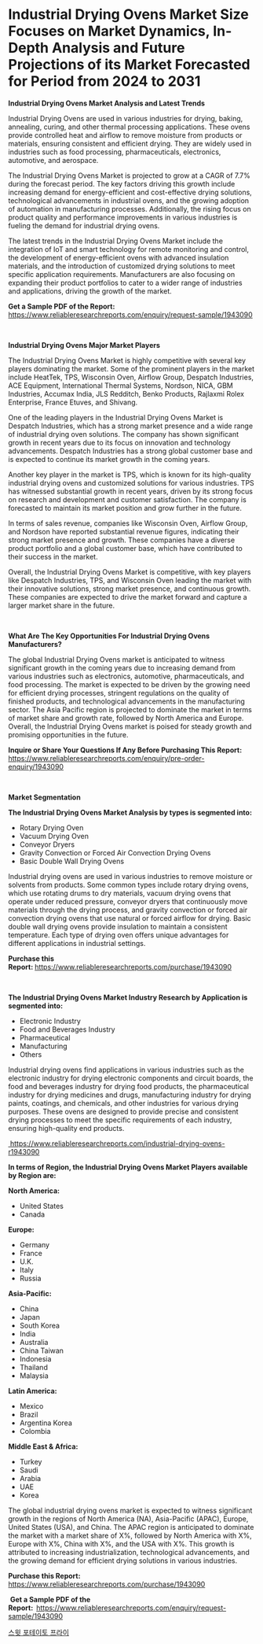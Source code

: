<p><h1>Industrial Drying Ovens Market Size Focuses on Market Dynamics, In-Depth Analysis and Future Projections of its Market Forecasted for Period from 2024 to 2031</h1></p><p><strong>Industrial Drying Ovens Market Analysis and Latest Trends</strong></p>
<p><p>Industrial Drying Ovens are used in various industries for drying, baking, annealing, curing, and other thermal processing applications. These ovens provide controlled heat and airflow to remove moisture from products or materials, ensuring consistent and efficient drying. They are widely used in industries such as food processing, pharmaceuticals, electronics, automotive, and aerospace.</p><p>The Industrial Drying Ovens Market is projected to grow at a CAGR of 7.7% during the forecast period. The key factors driving this growth include increasing demand for energy-efficient and cost-effective drying solutions, technological advancements in industrial ovens, and the growing adoption of automation in manufacturing processes. Additionally, the rising focus on product quality and performance improvements in various industries is fueling the demand for industrial drying ovens.</p><p>The latest trends in the Industrial Drying Ovens Market include the integration of IoT and smart technology for remote monitoring and control, the development of energy-efficient ovens with advanced insulation materials, and the introduction of customized drying solutions to meet specific application requirements. Manufacturers are also focusing on expanding their product portfolios to cater to a wider range of industries and applications, driving the growth of the market.</p></p>
<p><strong>Get a Sample PDF of the Report:&nbsp;</strong> <a href="https://www.reliableresearchreports.com/enquiry/request-sample/1943090">https://www.reliableresearchreports.com/enquiry/request-sample/1943090</a></p>
<p>&nbsp;</p>
<p><strong>Industrial Drying Ovens Major Market Players</strong></p>
<p><p>The Industrial Drying Ovens Market is highly competitive with several key players dominating the market. Some of the prominent players in the market include HeatTek, TPS, Wisconsin Oven, Airflow Group, Despatch Industries, ACE Equipment, International Thermal Systems, Nordson, NICA, GBM Industries, Accumax India, JLS Redditch, Benko Products, Rajlaxmi Rolex Enterprise, France Etuves, and Shivang.</p><p>One of the leading players in the Industrial Drying Ovens Market is Despatch Industries, which has a strong market presence and a wide range of industrial drying oven solutions. The company has shown significant growth in recent years due to its focus on innovation and technology advancements. Despatch Industries has a strong global customer base and is expected to continue its market growth in the coming years.</p><p>Another key player in the market is TPS, which is known for its high-quality industrial drying ovens and customized solutions for various industries. TPS has witnessed substantial growth in recent years, driven by its strong focus on research and development and customer satisfaction. The company is forecasted to maintain its market position and grow further in the future.</p><p>In terms of sales revenue, companies like Wisconsin Oven, Airflow Group, and Nordson have reported substantial revenue figures, indicating their strong market presence and growth. These companies have a diverse product portfolio and a global customer base, which have contributed to their success in the market.</p><p>Overall, the Industrial Drying Ovens Market is competitive, with key players like Despatch Industries, TPS, and Wisconsin Oven leading the market with their innovative solutions, strong market presence, and continuous growth. These companies are expected to drive the market forward and capture a larger market share in the future.</p></p>
<p>&nbsp;</p>
<p><strong>What Are The Key Opportunities For Industrial Drying Ovens Manufacturers?</strong></p>
<p><p>The global Industrial Drying Ovens market is anticipated to witness significant growth in the coming years due to increasing demand from various industries such as electronics, automotive, pharmaceuticals, and food processing. The market is expected to be driven by the growing need for efficient drying processes, stringent regulations on the quality of finished products, and technological advancements in the manufacturing sector. The Asia Pacific region is projected to dominate the market in terms of market share and growth rate, followed by North America and Europe. Overall, the Industrial Drying Ovens market is poised for steady growth and promising opportunities in the future.</p></p>
<p><strong>Inquire or Share Your Questions If Any Before Purchasing This Report:</strong> <a href="https://www.reliableresearchreports.com/enquiry/pre-order-enquiry/1943090">https://www.reliableresearchreports.com/enquiry/pre-order-enquiry/1943090</a></p>
<p>&nbsp;</p>
<p><strong>Market Segmentation</strong></p>
<p><strong>The Industrial Drying Ovens Market Analysis by types is segmented into:</strong></p>
<p><ul><li>Rotary Drying Oven</li><li>Vacuum Drying Oven</li><li>Conveyor Dryers</li><li>Gravity Convection or Forced Air Convection Drying Ovens</li><li>Basic Double Wall Drying Ovens</li></ul></p>
<p><p>Industrial drying ovens are used in various industries to remove moisture or solvents from products. Some common types include rotary drying ovens, which use rotating drums to dry materials, vacuum drying ovens that operate under reduced pressure, conveyor dryers that continuously move materials through the drying process, and gravity convection or forced air convection drying ovens that use natural or forced airflow for drying. Basic double wall drying ovens provide insulation to maintain a consistent temperature. Each type of drying oven offers unique advantages for different applications in industrial settings.</p></p>
<p><strong>Purchase this Report:&nbsp;</strong><a href="https://www.reliableresearchreports.com/purchase/1943090">https://www.reliableresearchreports.com/purchase/1943090</a></p>
<p>&nbsp;</p>
<p><strong>The Industrial Drying Ovens Market Industry Research by Application is segmented into:</strong></p>
<p><ul><li>Electronic Industry</li><li>Food and Beverages Industry</li><li>Pharmaceutical</li><li>Manufacturing</li><li>Others</li></ul></p>
<p><p>Industrial drying ovens find applications in various industries such as the electronic industry for drying electronic components and circuit boards, the food and beverages industry for drying food products, the pharmaceutical industry for drying medicines and drugs, manufacturing industry for drying paints, coatings, and chemicals, and other industries for various drying purposes. These ovens are designed to provide precise and consistent drying processes to meet the specific requirements of each industry, ensuring high-quality end products.</p></p>
<p><a href="https://www.reliableresearchreports.com/industrial-drying-ovens-r1943090">&nbsp;https://www.reliableresearchreports.com/industrial-drying-ovens-r1943090</a></p>
<p><strong>In terms of Region, the Industrial Drying Ovens Market Players available by Region are:</strong></p>
<p>
    <p> <strong> North America: </strong>
        <ul>
            <li>United States</li>
            <li>Canada</li>
        </ul>
        </p> 
    <p> <strong> Europe: </strong>
        <ul>
            <li>Germany</li>
            <li>France</li>
            <li>U.K.</li>
            <li>Italy</li>
            <li>Russia</li>
        </ul>
        </p> 
    <p> <strong> Asia-Pacific: </strong>
        <ul>
            <li>China</li>
            <li>Japan</li>
            <li>South Korea</li>
            <li>India</li>
            <li>Australia</li>
            <li>China Taiwan</li>
            <li>Indonesia</li>
            <li>Thailand</li>
            <li>Malaysia</li>
        </ul>
        </p> 
    <p> <strong> Latin America: </strong>
        <ul>
            <li>Mexico</li>
            <li>Brazil</li>
            <li>Argentina Korea</li>
            <li>Colombia</li>
        </ul>
        </p> 
    <p> <strong> Middle East & Africa: </strong>
        <ul>
            <li>Turkey</li>
            <li>Saudi</li>
            <li>Arabia</li>
            <li>UAE</li>
            <li>Korea</li>
        </ul>
    </p>
    </p>
<p><p>The global industrial drying ovens market is expected to witness significant growth in the regions of North America (NA), Asia-Pacific (APAC), Europe, United States (USA), and China. The APAC region is anticipated to dominate the market with a market share of X%, followed by North America with X%, Europe with X%, China with X%, and the USA with X%. This growth is attributed to increasing industrialization, technological advancements, and the growing demand for efficient drying solutions in various industries.</p></p>
<p><strong>Purchase this Report: </strong><a href="https://www.reliableresearchreports.com/purchase/1943090">https://www.reliableresearchreports.com/purchase/1943090</a></p>
<p>&nbsp;<strong>Get a Sample PDF of the Report:&nbsp;&nbsp;</strong><a href="https://www.reliableresearchreports.com/enquiry/request-sample/1943090">https://www.reliableresearchreports.com/enquiry/request-sample/1943090</a></p>
<p><strong></strong></p>
<p><p><a href="https://github.com/vss5505pa7z1p/Market-Research-Report-List-1/blob/main/372392525534.md">스윗 포테이토 프라이</a></p></p>